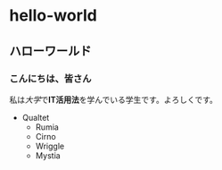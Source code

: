 # hello-world
## ハローワールド
### こんにちは、皆さん
私は*大学*で**IT活用法**を学んでいる学生です。よろしくです。
* Qualtet
  * Rumia
  * Cirno
  * Wriggle
  * Mystia
